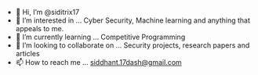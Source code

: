 - 👋 Hi, I’m @siditrix17
- 👀 I’m interested in ... Cyber Security, Machine learning and anything that appeals to me.
- 🌱 I’m currently learning ... Competitive Programming 
- 💞️ I’m looking to collaborate on ... Security projects, research papers and articles
- 📫 How to reach me ... siddhant.17dash@gmail.com 

<!---
siditrix17/siditrix17 is a ✨ special ✨ repository because its `README.md` (this file) appears on your GitHub profile.
You can click the Preview link to take a look at your changes.
--->
